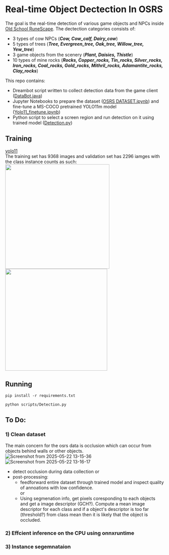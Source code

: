 # Real-time Object Dectection In OSRS

The goal is the real-time detection of various game objects and NPCs inside [Old School RuneScape](https://www.oldschool.runescape.com/). The dectection categories consists of:
  - 3 types of cow NPCs (***Cow, Cow_calf, Dairy_cow***)
  - 5 types of trees (***Tree, Evergreen_tree, Oak_tree, Willow_tree, Yew_tree***)
  - 3 game objects from the scenery (***Plant, Daisies, Thistle***)
  - 10 types of mine rocks (***Rocks, Copper_rocks, Tin_rocks, Silver_rocks, Iron_rocks, Coal_rocks, Gold_rocks, Mithril_rocks, Adamantite_rocks, Clay_rocks***)

This repo contains:
  - Dreambot script written to collect detection data from the game client ([DataBot.java](scripts/DataBot.java))
  - Jupyter Notebooks to prepare the dataset ([OSRS DATASET.ipynb](notebooks/OSRS_DATASET.ipynb)) and fine-tune a MS-COCO pretrained YOLO11m model ([Yolo11_finetune.ipynb](notebooks/Yolo11_finetune.ipynb))
  - Python script to select a screen region and run detection on it using trained model ([Detection.py](scripts/Detection.py))

## Training
[yolo11](https://github.com/ultralytics/ultralytics/blob/main/docs/en/models/yolo11.md)
<br>
The training set has 9368 images and validation set has 2296 iamges with the class instance counts as such:
<br>
<img src="https://github.com/user-attachments/assets/8a4adc28-d42e-458a-b652-50028676138a" width="330" />
<img src="https://github.com/user-attachments/assets/e22068b9-64c6-40e6-a0e3-d97c62db8a21" width="322.5" />
<br>

## Running


```
pip install -r requirements.txt

```

```
python scripts/Detection.py
```


## To Do:    

### 1) Clean dataset

The main concern for the osrs data is occlusion which can occur from objects behind walls or other objects. 
![Screenshot from 2025-05-22 13-15-36](https://github.com/user-attachments/assets/ad6cf8dc-9562-4e1c-8f73-7c8a80b33f3d)
![Screenshot from 2025-05-22 13-16-17](https://github.com/user-attachments/assets/ac1c1ab0-9a09-4f03-aa31-4d680ead1706)


  - detect occlusion during data collection
    or 
  - post-processing:
       - feedforward entire dataset through trained model and inspect quality of annoations with low confidence.  
         or 
       - Using segmenation info, get pixels coresponding to each objects and get a image descriptor (GCH?). Compute a mean image descriptor for each class and if a object's descriptor is too far (threshold?) from class mean then it is likely that the object is occluded.

### 2) Effcient inference on the CPU using onnxruntime

### 3) Instance segemnataion


